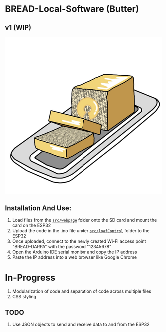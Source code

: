 # BREAD-Local-Software (Butter)
## v1 (WIP)

<img src="Butter-Image.png">

## Installation And Use:
1. Load files from the [`src/webpage`](src\webpage) folder onto the SD card and mount the card on the ESP32
2. Upload the code in the .ino file under [`src/loafControl`](src\loafControl) folder to the ESP32
4. Once uploaded, connect to the newly created Wi-Fi access point "BREAD-DARPA" with the password "12345678"
5. Open the Arduino IDE serial monitor and copy the IP address
6. Paste the IP address into a web browser like Google Chrome

# In-Progress
1. Modularization of code and separation of code across multiple files
2. CSS styling 

## TODO
1. Use JSON objects to send and receive data to and from the ESP32